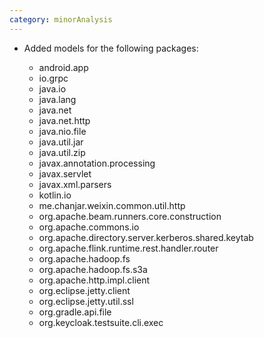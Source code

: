 ```yaml
---
category: minorAnalysis
---
```

* Added models for the following packages:

  * android.app
  * io.grpc
  * java.io
  * java.lang
  * java.net
  * java.net.http
  * java.nio.file
  * java.util.jar
  * java.util.zip
  * javax.annotation.processing
  * javax.servlet
  * javax.xml.parsers
  * kotlin.io
  * me.chanjar.weixin.common.util.http
  * org.apache.beam.runners.core.construction
  * org.apache.commons.io
  * org.apache.directory.server.kerberos.shared.keytab
  * org.apache.flink.runtime.rest.handler.router
  * org.apache.hadoop.fs
  * org.apache.hadoop.fs.s3a
  * org.apache.http.impl.client
  * org.eclipse.jetty.client
  * org.eclipse.jetty.util.ssl
  * org.gradle.api.file
  * org.keycloak.testsuite.cli.exec

